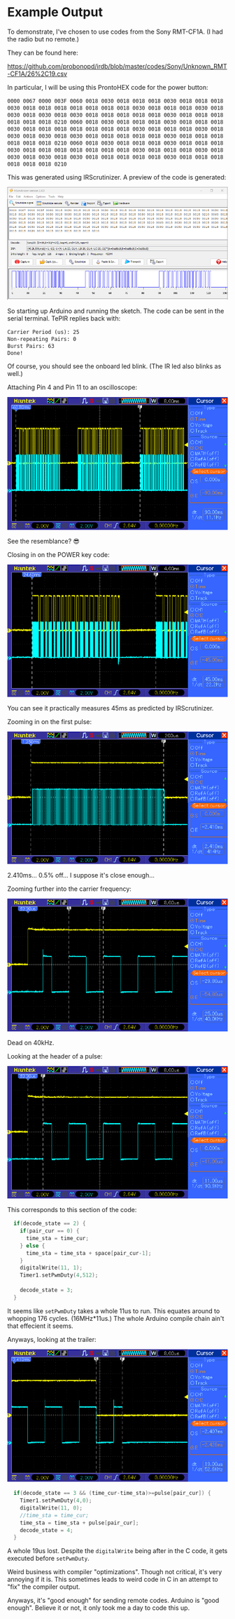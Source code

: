 # Example Output

To demonstrate, I've chosen to use codes from the Sony RMT-CF1A. (I had the radio but no remote.)

They can be found here:

https://github.com/probonopd/irdb/blob/master/codes/Sony/Unknown_RMT-CF1A/26%2C19.csv

In particular, I will be using this ProntoHEX code for the power button:

```
0000 0067 0000 003F 0060 0018 0030 0018 0018 0018 0030 0018 0018 0018 0030 0018 0018 0018 0018 0018 0018 0018 0030 0018 0018 0018 0030 0018 0030 0018 0030 0018 0030 0018 0018 0018 0018 0018 0030 0018 0018 0018 0018 0018 0018 0210 0060 0018 0030 0018 0018 0018 0030 0018 0018 0018 0030 0018 0018 0018 0018 0018 0018 0018 0030 0018 0018 0018 0030 0018 0030 0018 0030 0018 0030 0018 0018 0018 0018 0018 0030 0018 0018 0018 0018 0018 0018 0210 0060 0018 0030 0018 0018 0018 0030 0018 0018 0018 0030 0018 0018 0018 0018 0018 0018 0018 0030 0018 0018 0018 0030 0018 0030 0018 0030 0018 0030 0018 0018 0018 0018 0018 0030 0018 0018 0018 0018 0018 0018 0210
```

This was generated using IRScrutinizer. A preview of the code is generated:

![IRScrutinizer output.](/example_output/irscrutinizer.png)

So starting up Arduino and running the sketch. The code can be sent in the serial terminal. TePIR replies back with:

```
Carrier Period (us): 25
Non-repeating Pairs: 0
Burst Pairs: 63
Done!
```

Of course, you should see the onboard led blink. (The IR led also blinks as well.)

Attaching Pin 4 and Pin 11 to an oscilloscope:

![Oscilloscope capture of whole waveform.](/example_output/everything.png)

See the resemblance? 😎

Closing in on the POWER key code:

![Scope capture on single repetition.](/example_output/power_code.png)

You can see it practically measures 45ms as predicted by IRScrutinizer.

Zooming in on the first pulse:

![First pulse.](/example_output/pulse.png)

2.410ms... 0.5% off... I suppose it's close enough... 

Zooming further into the carrier frequency:

![Carrier wave.](/example_output/carrier_frequency.png)

Dead on 40kHz.

Looking at the header of a pulse:

![Header pulse.](/example_output/header.png)

This corresponds to this section of the code:

```C
  if(decode_state == 2) {
    if(pair_cur == 0) {
      time_sta = time_cur;
    } else {
      time_sta = time_sta + space[pair_cur-1];
    }
    digitalWrite(11, 1);
    Timer1.setPwmDuty(4,512);

    decode_state = 3;
  }
```

It seems like `setPwmDuty` takes a whole 11us to run. This equates around to whopping 176 cycles. (16MHz*11us.) The whole Arduino compile chain ain't that effecient it seems.

Anyways, looking at the trailer:

![Trailer...](/example_output/trailer.png)

```C
  if(decode_state == 3 && (time_cur-time_sta)>=pulse[pair_cur]) {
    Timer1.setPwmDuty(4,0);
    digitalWrite(11, 0);
    //time_sta = time_cur;
    time_sta = time_sta + pulse[pair_cur];
    decode_state = 4;
  }
```

A whole 19us lost. Despite the `digitalWrite` being after in the C code, it gets executed before `setPwmDuty`.

Weird business with compiler "optimizations". Though not critical, it's very annoying if it is. This sometimes leads to weird code in C in an attempt to "fix" the compiler output.

Anyways, it's "good enough" for sending remote codes. Arduino is "good enough". Believe it or not, it only took me a day to code this up.
